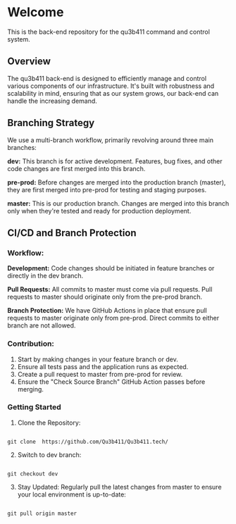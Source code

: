 
# Welcome

This is the back-end repository for the qu3b411 command and control system.

## Overview

The qu3b411 back-end is designed to efficiently manage and control various components of our infrastructure. It's built with robustness and scalability in mind, ensuring that as our system grows, our back-end can handle the increasing demand.

## Branching Strategy

We use a multi-branch workflow, primarily revolving around three main branches:


**dev:** This branch is for active development. Features, bug fixes, and other code changes are first merged into this branch.

**pre-prod:** Before changes are merged into the production branch (master), they are first merged into pre-prod for testing and staging purposes.

**master:** This is our production branch. Changes are merged into this branch only when they're tested and ready for production deployment.

## CI/CD and Branch Protection
### Workflow:

**Development:** Code changes should be initiated in feature branches or directly in the dev branch.

**Pull Requests:** All commits to master must come via pull requests. Pull requests to master should originate only from the pre-prod branch.

**Branch Protection:** We have GitHub Actions in place that ensure pull requests to master originate only from pre-prod. Direct commits to either branch are not allowed.

### Contribution:

   1.  Start by making changes in your feature branch or dev.
   2.  Ensure all tests pass and the application runs as expected.
   3.  Create a pull request to master from pre-prod for review.
   4.  Ensure the "Check Source Branch" GitHub Action passes before merging.

### Getting Started

   1.  Clone the Repository:

```

git clone  https://github.com/Qu3b411/Qu3b411.tech/
```

2.  Switch to dev branch:

```

git checkout dev
```

3. Stay Updated: Regularly pull the latest changes from master to ensure your local environment is up-to-date:

```

git pull origin master
```
